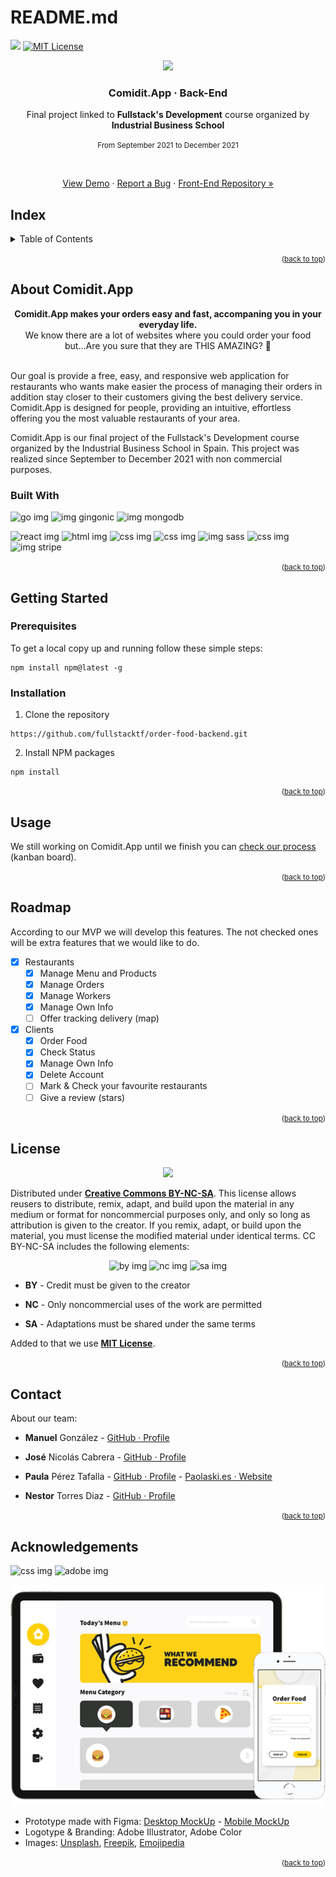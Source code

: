 # README.md

<a href="https://github.com/fullstacktf/order-food-backend/issues"><img src="https://img.shields.io/github/issues/fullstacktf/order-food-backend?color=blue&amp;style=for-the-badge"/></a> <a href="./LICENSE.md"><img src="https://camo.githubusercontent.com/111148992d0253f8d5e36b62087d48a9eabb1d7244b2b7316214f47d5c9a8781/68747470733a2f2f696d672e736869656c64732e696f2f6769746875622f6c6963656e73652f6f74686e65696c647265772f426573742d524541444d452d54656d706c6174652e7376673f7374796c653d666f722d7468652d6261646765" alt="MIT License" data-canonical-src="https://img.shields.io/github/license/othneildrew/Best-README-Template.svg?style=for-the-badge" style="max-width: 100%;"></a>

<p align="center"><img src="https://emojipedia-us.s3.dualstack.us-west-1.amazonaws.com/thumbs/120/apple/285/hamburger_1f354.png"></p>

<h3 align="center">Comidit.App · Back-End</h3>

<p align="center">Final project linked to <strong>Fullstack's Development</strong> course organized by <strong>Industrial Business School</strong></p>
<p align="center"><small>From September 2021 to December 2021</small></p>
<br/>
<p align="center"><a href="#">View Demo</a> · <a href="https://github.com/fullstacktf/order-food-backend/issues">Report a Bug</a> · <a href="https://github.com/fullstacktf/order-food-frontend">Front-End Repository »</a></p>

## Index

<details>
<summary>Table of Contents</summary>
<ol>
    <li><a href="#about-comidit.app">About Comidit.App</a>
        <ul>
        <li><a href="#built-with">Built With</a></li>
        </ul>
    </li>
    <li>
        <a href="#getting-started">Getting Started</a>
        <ul>
            <li><a href="#prerequisites">Prerequisites</a></li>
            <li><a href="#installation">Installation</a></li>
        </ul>
    </li>
    <li><a href="#usage">Usage</a></li>
    <li><a href="#roadmap">Roadmap</a></li>
    <li><a href="#license">License</a></li>
    <li><a href="#contact">Contact</a></li>
    <li><a href="#acknowledgements">Acknowledgments</a></li>
</ol>
</details>

<small><p align="right">(<a href="#top">back to top</a>)</p></small>

## About Comidit.App

<center><strong>Comidit.App makes your orders easy and fast, accompaning you in your everyday life.</strong></center>

<center>We know there are a lot of websites where you could order your food but...Are you sure that they are THIS AMAZING? 💛 </center>
<br/>

Our goal is provide a free, easy, and responsive web application for restaurants who wants make easier the process of managing their orders in addition stay closer to their customers giving the best delivery service. Comidit.App is designed for people, providing an intuitive, effortless offering you the most valuable restaurants of your area.

Comidit.App is our final project of the Fullstack's Development course organized by the Industrial Business School in Spain. This project was realized since September to December 2021 with non commercial purposes.

### Built With

![go img](https://img.shields.io/twitter/url?color=cyan&label=golang&logo=go&logoColor=white&style=for-the-badge&url=https%3A%2F%2Fgithub.com%2Ffullstacktf%2Forder-food-backend) ![img gingonic](https://img.shields.io/twitter/url?color=lightcyan&label=gingonic&logo=go&logoColor=white&style=for-the-badge&url=https%3A%2F%2Fgithub.com%2Ffullstacktf%2Forder-food-backend) ![img mongodb](https://img.shields.io/twitter/url?color=light&label=mongodb&logo=mongodb&logoColor=white&style=for-the-badge&url=https%3A%2F%2Fgithub.com%2Ffullstacktf%2Forder-food-backend)

![react img](https://img.shields.io/twitter/url?color=deepskyblue&label=react.js&logo=react&logoColor=white&style=for-the-badge&url=https%3A%2F%2Fgithub.com%2Ffullstacktf%2Forder-food-backend) ![html img](https://img.shields.io/twitter/url?color=orange&label=HTML&logo=html5&logoColor=white&style=for-the-badge&url=https%3A%2F%2Fgithub.com%2Ffullstacktf%2Forder-food-backend) ![css img](https://img.shields.io/twitter/url?color=blue&label=CSS&logo=css3&logoColor=white&style=for-the-badge&url=https%3A%2F%2Fgithub.com%2Ffullstacktf%2Forder-food-backend) ![css img](https://img.shields.io/twitter/url?color=dodgerblue&label=typescript&logo=typescript&logoColor=white&style=for-the-badge&url=https%3A%2F%2Fgithub.com%2Ffullstacktf%2Forder-food-backend) ![img sass](https://img.shields.io/twitter/url?color=hotpink&label=sass&logo=sass&logoColor=white&style=for-the-badge&url=https%3A%2F%2Fgithub.com%2Ffullstacktf%2Forder-food-backend) ![css img](https://img.shields.io/twitter/url?color=darkturquoise&label=tailwind&logo=tailwindcss&logoColor=white&style=for-the-badge&url=https%3A%2F%2Fgithub.com%2Ffullstacktf%2Forder-food-backend)
![img stripe](https://img.shields.io/twitter/url?color=blueviolet&label=stripe&logo=stripe&logoColor=white&style=for-the-badge&url=https%3A%2F%2Fgithub.com%2Ffullstacktf%2Forder-food-backend)

<small><p align="right">(<a href="#top">back to top</a>)</p></small>

## Getting Started

### Prerequisites

To get a local copy up and running follow these simple steps:

``` npm
npm install npm@latest -g
```

### Installation

1. Clone the repository

``` npm
https://github.com/fullstacktf/order-food-backend.git
```

2. Install NPM packages

``` npm
npm install
```

<small><p align="right">(<a href="#top">back to top</a>)</p></small>

## Usage

We still working on Comidit.App until we finish you can [check our process](https://github.com/fullstacktf/order-food-backend/projects/1) (kanban board).

<small><p align="right">(<a href="#top">back to top</a>)</p></small>

## Roadmap

According to our MVP we will develop this features. The not checked ones will be extra features that we would like to do.

- [x] Restaurants
  - [x] Manage Menu and Products
  - [x] Manage Orders
  - [x] Manage Workers
  - [x] Manage Own Info
  - [ ] Offer tracking delivery (map)
- [x] Clients
  - [x] Order Food
  - [x] Check Status
  - [x] Manage Own Info
  - [x] Delete Account
  - [ ] Mark & Check your favourite restaurants
  - [ ] Give a review (stars)

<small><p align="right">(<a href="#top">back to top</a>)</p></small>

## License

<p align="center"><img src="https://i.creativecommons.org/l/by-nc-sa/3.0/88x31.png"/></p>

Distributed under <a href="https://creativecommons.org/licenses/by-nc-sa/4.0/">**Creative Commons BY-NC-SA**</a>. This license allows reusers to distribute, remix, adapt, and build upon the material in any medium or  format for noncommercial purposes only, and only so long as attribution  is given to the creator. If you remix, adapt, or build upon the  material, you must license the modified material under identical terms. CC BY-NC-SA includes the following elements:

<p align="center"><img alt="by img" src="https://mirrors.creativecommons.org/presskit/icons/by.png"/> <img alt="nc img" src="https://mirrors.creativecommons.org/presskit/icons/nc.png"/> <img alt="sa img" src="https://mirrors.creativecommons.org/presskit/icons/sa.png"/></p>

- **BY** - Credit must be given to the creator
- **NC** - Only noncommercial uses of the work are permitted

- **SA** - Adaptations must be shared under the same terms

Added to that we use [**MIT License**](LICENSE.md).

<small><p align="right">(<a href="#top">back to top</a>)</p></small>

## Contact

About our team:

- **Manuel** González - [GitHub · Profile](https://github.com/ManuYuzu)

- **José** Nicolás Cabrera - [GitHub · Profile](https://github.com/jncabdom)

- **Paula** Pérez Tafalla -  [GitHub · Profile](https://github.com/paolaski) - [Paolaski.es · Website](https://www.paolaski.es/)

- **Nestor** Torres Diaz - [GitHub · Profile](https://github.com/dtote)

<small><p align="right">(<a href="#top">back to top</a>)</p></small>

## Acknowledgements

![css img](https://img.shields.io/twitter/url?color=lavender&label=figma&logo=figma&logoColor=white&style=for-the-badge&url=https%3A%2F%2Fgithub.com%2Ffullstacktf%2Forder-food-backend) ![adobe img](https://img.shields.io/twitter/url?color=gold&label=illustrator&logo=adobeillustrator&logoColor=white&style=for-the-badge&url=https%3A%2F%2Fgithub.com%2Ffullstacktf%2Forder-food-backend)

<p align="center"><img src="/_images/prototype.png"/></p>

- Prototype made with Figma: [Desktop MockUp](https://www.figma.com/proto/aHNeGVsCf51rHtUjCpC9O4/Order-Food---Curso-Fullstack-EOI-2021-team-library?node-id=314%3A5&starting-point-node-id=314%3A5) - [Mobile MockUp](https://www.figma.com/proto/aHNeGVsCf51rHtUjCpC9O4/Order-Food---Curso-Fullstack-EOI-2021-team-library?node-id=430%3A21&starting-point-node-id=430%3A21)
- Logotype & Branding: Adobe Illustrator, Adobe Color
- Images: [Unsplash](https://unsplash.com/), [Freepik](https://www.freepik.es/home), [Emojipedia](https://emojipedia.org/)

<small><p align="right">(<a href="#top">back to top</a>)</p></small>
